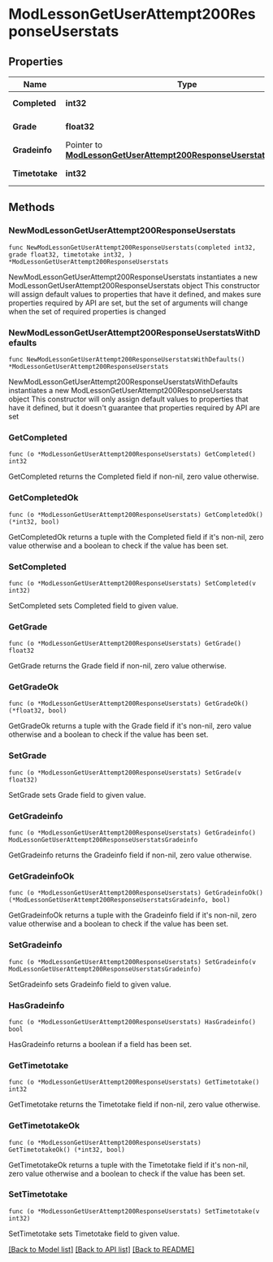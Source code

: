 # ModLessonGetUserAttempt200ResponseUserstats

## Properties

Name | Type | Description | Notes
------------ | ------------- | ------------- | -------------
**Completed** | **int32** | Time completed. | [default to null]
**Grade** | **float32** | Attempt final grade. | [default to null]
**Gradeinfo** | Pointer to [**ModLessonGetUserAttempt200ResponseUserstatsGradeinfo**](ModLessonGetUserAttempt200ResponseUserstatsGradeinfo.md) |  | [optional] 
**Timetotake** | **int32** | Time taken. | [default to null]

## Methods

### NewModLessonGetUserAttempt200ResponseUserstats

`func NewModLessonGetUserAttempt200ResponseUserstats(completed int32, grade float32, timetotake int32, ) *ModLessonGetUserAttempt200ResponseUserstats`

NewModLessonGetUserAttempt200ResponseUserstats instantiates a new ModLessonGetUserAttempt200ResponseUserstats object
This constructor will assign default values to properties that have it defined,
and makes sure properties required by API are set, but the set of arguments
will change when the set of required properties is changed

### NewModLessonGetUserAttempt200ResponseUserstatsWithDefaults

`func NewModLessonGetUserAttempt200ResponseUserstatsWithDefaults() *ModLessonGetUserAttempt200ResponseUserstats`

NewModLessonGetUserAttempt200ResponseUserstatsWithDefaults instantiates a new ModLessonGetUserAttempt200ResponseUserstats object
This constructor will only assign default values to properties that have it defined,
but it doesn't guarantee that properties required by API are set

### GetCompleted

`func (o *ModLessonGetUserAttempt200ResponseUserstats) GetCompleted() int32`

GetCompleted returns the Completed field if non-nil, zero value otherwise.

### GetCompletedOk

`func (o *ModLessonGetUserAttempt200ResponseUserstats) GetCompletedOk() (*int32, bool)`

GetCompletedOk returns a tuple with the Completed field if it's non-nil, zero value otherwise
and a boolean to check if the value has been set.

### SetCompleted

`func (o *ModLessonGetUserAttempt200ResponseUserstats) SetCompleted(v int32)`

SetCompleted sets Completed field to given value.


### GetGrade

`func (o *ModLessonGetUserAttempt200ResponseUserstats) GetGrade() float32`

GetGrade returns the Grade field if non-nil, zero value otherwise.

### GetGradeOk

`func (o *ModLessonGetUserAttempt200ResponseUserstats) GetGradeOk() (*float32, bool)`

GetGradeOk returns a tuple with the Grade field if it's non-nil, zero value otherwise
and a boolean to check if the value has been set.

### SetGrade

`func (o *ModLessonGetUserAttempt200ResponseUserstats) SetGrade(v float32)`

SetGrade sets Grade field to given value.


### GetGradeinfo

`func (o *ModLessonGetUserAttempt200ResponseUserstats) GetGradeinfo() ModLessonGetUserAttempt200ResponseUserstatsGradeinfo`

GetGradeinfo returns the Gradeinfo field if non-nil, zero value otherwise.

### GetGradeinfoOk

`func (o *ModLessonGetUserAttempt200ResponseUserstats) GetGradeinfoOk() (*ModLessonGetUserAttempt200ResponseUserstatsGradeinfo, bool)`

GetGradeinfoOk returns a tuple with the Gradeinfo field if it's non-nil, zero value otherwise
and a boolean to check if the value has been set.

### SetGradeinfo

`func (o *ModLessonGetUserAttempt200ResponseUserstats) SetGradeinfo(v ModLessonGetUserAttempt200ResponseUserstatsGradeinfo)`

SetGradeinfo sets Gradeinfo field to given value.

### HasGradeinfo

`func (o *ModLessonGetUserAttempt200ResponseUserstats) HasGradeinfo() bool`

HasGradeinfo returns a boolean if a field has been set.

### GetTimetotake

`func (o *ModLessonGetUserAttempt200ResponseUserstats) GetTimetotake() int32`

GetTimetotake returns the Timetotake field if non-nil, zero value otherwise.

### GetTimetotakeOk

`func (o *ModLessonGetUserAttempt200ResponseUserstats) GetTimetotakeOk() (*int32, bool)`

GetTimetotakeOk returns a tuple with the Timetotake field if it's non-nil, zero value otherwise
and a boolean to check if the value has been set.

### SetTimetotake

`func (o *ModLessonGetUserAttempt200ResponseUserstats) SetTimetotake(v int32)`

SetTimetotake sets Timetotake field to given value.



[[Back to Model list]](../README.md#documentation-for-models) [[Back to API list]](../README.md#documentation-for-api-endpoints) [[Back to README]](../README.md)


